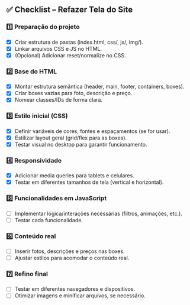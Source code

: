 ## ✅ Checklist – Refazer Tela do Site

### 1️⃣ Preparação do projeto
- [x] Criar estrutura de pastas (index.html, css/, js/, img/).
- [x] Linkar arquivos CSS e JS no HTML.
- [x] (Opcional) Adicionar reset/normalize no CSS.

### 2️⃣ Base do HTML
- [x] Montar estrutura semântica (header, main, footer, containers, boxes).
- [x] Criar boxes vazias para foto, descrição e preço.
- [x] Nomear classes/IDs de forma clara.

### 3️⃣ Estilo inicial (CSS)
- [x] Definir variáveis de cores, fontes e espaçamentos (se for usar).
- [x] Estilizar layout geral (grid/flex para as boxes).
- [x] Testar visual no desktop para garantir funcionamento.

### 4️⃣ Responsividade
- [x] Adicionar media queries para tablets e celulares.
- [x] Testar em diferentes tamanhos de tela (vertical e horizontal).

### 5️⃣ Funcionalidades em JavaScript
- [ ] Implementar lógica/interações necessárias (filtros, animações, etc.).
- [ ] Testar cada funcionalidade.

### 6️⃣ Conteúdo real
- [ ] Inserir fotos, descrições e preços nas boxes.
- [ ] Ajustar estilos para acomodar o conteúdo real.

### 7️⃣ Refino final
- [ ] Testar em diferentes navegadores e dispositivos.
- [ ] Otimizar imagens e minificar arquivos, se necessário.
